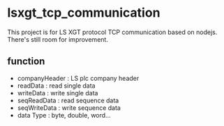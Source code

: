 # lsxgt_tcp_communication
This project is for LS XGT protocol TCP communication based on nodejs. 
There's still room for improvement.


## function
 - companyHeader : LS plc company header
 - readData : read single data
 - writeData : write single data
 - seqReadData : read sequence data
 - seqWriteData : write sequence data
 - data Type : byte, double, word... 
